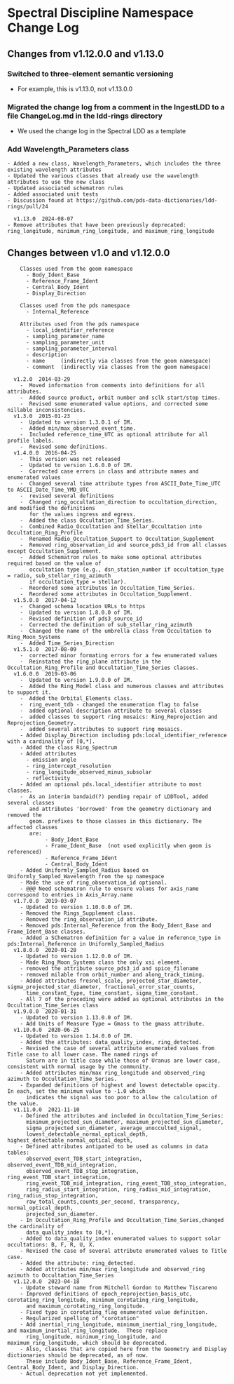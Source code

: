 # Spectral Discipline Namespace Change Log

## Changes from v1.12.0.0 and v1.13.0

### Switched to three-element semantic versioning
- For example, this is v1.13.0, not v1.13.0.0

### Migrated the change log from a comment in the IngestLDD to a file ChangeLog.md in the ldd-rings directory
* We used the change log in the Spectral LDD as a template

### Add Wavelength_Parameters class
	- Added a new class, Wavelength_Parameters, which includes the three existing wavelength attributes
	- Updated the various classes that already use the wavelength attributes to use the new class
	- Updated associated schematron rules
	- Added associated unit tests
	- Discussion found at https://github.com/pds-data-dictionaries/ldd-rings/pull/24
	
      v1.13.0  2024-08-07
	- Remove attributes that have been previously deprecated: ring_longitude, minimum_ring_longitude, and maximum_ring_longitude
	
## Changes between v1.0 and v1.12.0.0

    	Classes used from the geom namespace
    	  - Body_Ident_Base
    	  - Reference_Frame_Ident
    	  - Central_Body_Ident
    	  - Display_Direction
    	  
    	Classes used from the pds namespace
    	  - Internal_Reference

    	Attributes used from the pds namespace
    	  - local_identifier_reference
    	  - sampling_parameter_name
    	  - sampling_parameter_unit
    	  - sampling_parameter_interval
    	  - description
    	  - name     (indirectly via classes from the geom namespace)
    	  - comment  (indirectly via classes from the geom namespace)

      v1.2.0  2014-03-29
        -  Moved information from comments into definitions for all attributes. 
        -  Added source product, orbit number and sclk start/stop times. 
        -  Revised some enumerated value options, and corrected some nillable inconsistencies.
      v1.3.0  2015-01-23
        -  Updated to version 1.3.0.1 of IM.
        -  Added min/max_observed_event_time.
        -  Included reference_time_UTC as optional attribute for all profile labels.
        -  Revised some definitions.
      v1.4.0.0  2016-04-25
        -  This version was not released
        -  Updated to version 1.6.0.0 of IM.
        -  Corrected case errors in class and attribute names and enumerated values
        -  Changed several time attribute types from ASCII_Date_Time_UTC to ASCII_Date_Time_YMD_UTC
        -  revised several definitions
        -  Changed ring_occultation_direction to occultation_direction, and modified the definitions 
           for the values ingress and egress.
        -  Added the class Occultation_Time_Series.
        -  Combined Radio_Occultation and Stellar_Occultation into Occultation_Ring_Profile
        -  Renamed Radio_Occultation_Support to Occultation_Supplement
        -  Removed ring_observation_id and source_pds3_id from all classes except Occultation_Supplement.
        -  Added Schematron rules to make some optional attributes required based on the value of 
           occultation type (e.g., dsn_station_number if occultation_type = radio, sub_stellar_ring_azimuth
           if occultation_type = stellar).
        -  Reordered some attributes in Occultation_Time_Series.
        -  Reordered some attributes in Occultation_Supplement.
      v1.5.0.0  2017-04-12
        -  Changed schema location URLs to https
        -  Updated to version 1.8.0.0 of IM.
        -  Revised definition of pds3_source_id
        -  Corrected the definition of sub_stellar_ring_azimuth
        -  Changed the name of the umbrella class from Occultation to Ring_Moon_Systems
        -  Added Time_Series_Direction 
      v1.5.1.0  2017-08-09
        -  corrected minor formating errors for a few enumerated values
        -  Reinstated the ring_plane attribute in the Occultation_Ring_Profile and Occultation_Time_Series classes.      
      v1.6.0.0  2019-03-06
        -  Updated to version 1.9.0.0 of IM.
        -  Added the Ring_Model class and numerous classes and attributes to support it.
        -  Added the Orbital_Elements class.
        -  ring_event_tdb - changed the enumeration flag to false
        -  added optional description attribute to several classes 
        -  added classes to support ring mosaics: Ring_Reprojection and Reprojection_Geometry.
        -  added several attributes to support ring mosaics.  
        - Added Display_Direction including pds:local_identifier_reference with a cardinality of [0,*].  
        - Added the class Ring_Spectrum
        - Added attributes
          - emission angle
          - ring_intercept_resolution
          - ring_longitude_observed_minus_subsolar 
          - reflectivity
        - Added an optional pds.local_identifier attribute to most classes.
        -  As an interim bandaid(?) pending repair of LDDTool, added several classes
           and attributes 'borrowed' from the geometry dictionary and removed the 
           geom. prefixes to those classes in this dictionary. The affected classes
           are:
                - Body_Ident_Base       
                - Frame_Ident_Base  (not used explicitly when geom is referenced)    
                - Reference_Frame_Ident 
                - Central_Body_Ident    
        - Added Uniformly_Sampled_Radius based on Uniformly_Sampled_Wavelength from the sp namespace 
        - Made the use of ring_observation_id optional.
        - @@@ Need schematron rule to ensure values for axis_name correspond to entries in Axis_Array.name 
      v1.7.0.0  2019-03-07
        - Updated to version 1.10.0.0 of IM.
        - Removed the Rings_Supplement class.
        - Removed the ring_observation_id attribute.
        - Removed pds:Internal_Reference from the Body_Ident_Base and Frame_Ident_Base classes.
        - Added a SChematron definition for a value in reference_type in pds:Internal_Reference in Uniformly_Sampled_Radius
      v1.8.0.0  2020-01-28
        - Updated to version 1.12.0.0 of IM.
        - Made Ring_Moon_Systems class the only xsi element.
        - removed the attribute source_pds3_id and spice_filename
        - removed milable from orbit_number and along_track_timing.
        - Added attributes fresnel_scale, projected_star_diameter, sigma_projected_star_diameter, fractional_error_star_counts, 
          time_constant_type, time_constant, sigma_time_constant.
        - All 7 of the preceding were added as optional attributes in the Occultation_Time_Series class
      v1.9.0.0  2020-01-31
        - Updated to version 1.13.0.0 of IM.
        - Add Units of Measure Type = Gmass to the gmass attribute.
      v1.10.0.0  2020-06-25
        - Updated to version 1.14.0.0 of IM.
        - Added the attributes: data_quality_index, ring_detected.
        - Revised the case of several attribute enumerated values from Title case to all lower case. The named rings of 
          Saturn are in title case while those of Uranus are lower case, consistent with normal usage by the community.
        - Added attributes min/max ring_longitude and observed_ring azimuth to Occultation_Time_Series.
        - Expanded definitions of highest and lowest detectable opacity. In each, set the minimum value to -1.0 which 
          indicates the signal was too poor to allow the calculation of the value.
      v1.11.0.0  2021-11-10
        - Defined the attributes and included in Occultation_Time_Series: 
          minimum_projected_sun_diameter, maximum_projected_sun_diameter, 
          sigma_projected_sun_diameter, average_unocculted_signal,
          lowest_detectable_normal_optical_depth, highest_detectable_normal_optical_depth,
        - Defined attributes antipated to be used as columns in data tables:
          observed_event_TDB_start_integration, observed_event_TDB_mid_integration,
          observed_event_TDB_stop_integration, ring_event_TDB_start_integration,
          ring_event_TDB_mid_integration, ring_event_TDB_stop_integration,
          ring_radius_start_integration, ring_radius_mid_integration, ring_radius_stop_integration,
          raw_total_counts,counts_per_second, transparency, normal_optical_depth,
          projected_sun_diameter. 
        - In Occultation_Ring_Profile and Occultation_Time_Series,changed the cardinality of 
          data_quality_index to [0,*].
        - Added to data_quality_index enumerated values to support solar occultations: B, F, R, U, X.
        - Revised the case of several attribute enumerated values to Title case.
        - Added the attribute: ring_detected.
        - Added attributes min/max ring_longitude and observed_ring azimuth to Occultation_Time_Series
      v1.12.0.0  2023-04-18
        - Update steward name from Mitchell Gordon to Matthew Tiscareno
        - Improved definitions of epoch_reprojection_basis_utc, corotating_ring_longitude, minimum_corotating_ring_longitude, 
          and maximum_corotating_ring_longitude.  
        - Fixed typo in corotating_flag enumerated value definition. 
        - Regularized spelling of "corotation"
        - Add inertial_ring_longitude, minimum_inertial_ring_longitude, and maximum_inertial_ring_longitude.  These replace 
          ring_longitude, minimum_ring_longitude, and maximum_ring_longitude, which should be deprecated. 
        - Also, classes that are copied here from the Geometry and Display dictionaries should be deprecated, as of now.
          These include Body_Ident_Base, Reference_Frame_Ident, Central_Body_Ident, and Display_Direction. 
        - Actual deprecation not yet implemented.
